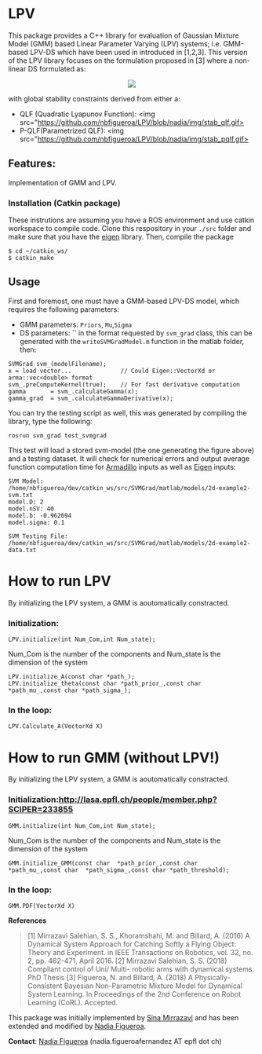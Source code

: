 # LPV
This package provides a C++ library for evaluation of Gaussian Mixture Model (GMM) based Linear Parameter Varying (LPV) systems; i.e. GMM-based LPV-DS which have been used in introduced in [1,2,3]. This version of the LPV library focuses on the formulation proposed in [3] where a non-linear DS formulated as:
<p align="center">
<img src="https://github.com/nbfigueroa/LPV/blob/nadia/img/f_x.gif"></>
  
with global stability constraints derived from either a:
- QLF (Quadratic Lyapunov Function): <img src="https://github.com/nbfigueroa/LPV/blob/nadia/img/stab_qlf.gif>
- P-QLF(Parametrized QLF):  <img src="https://github.com/nbfigueroa/LPV/blob/nadia/img/stab_pqlf.gif>

## Features:
Implementation of GMM and LPV. 

### Installation (Catkin package)
These instrutions are assuming you have a ROS environment and use catkin workspace to compile code. 
Clone this respository in your ```./src``` folder and make sure that you have the [eigen](http://eigen.tuxfamily.org/index.php?title=Main_Page) library. Then, compile the package
```
$ cd ~/catkin_ws/
$ catkin_make
```
## Usage
First and foremost, one must have a GMM-based LPV-DS model, which requires the following parameters:
- GMM parameters: ``Priors``, ``Mu``,``Sigma``
- DS parameters:  ``
in the format requested by ```svm_grad``` class, this can be generated with the ```writeSVMGradModel.m``` function in the matlab folder, then:
```
SVMGrad svm_(modelFilename);
x = load vector...              // Could Eigen::VectorXd or arma::vec<double> format
svm_.preComputeKernel(true);    // For fast derivative computation
gamma       = svm_.calculateGamma(x);
gamma_grad  = svm_.calculateGammaDerivative(x);
```
You can try the testing script as well, this was generated by compiling the library,  type the following:
```
rosrun svm_grad test_svmgrad
```
This test will load a stored svm-model (the one generating the figure above) and a testing dataset. It will check for numerical errors and output average function computation time for [Armadillo](http://arma.sourceforge.net/) inputs as well as [Eigen](http://eigen.tuxfamily.org/index.php?title=Main_Page) inputs:
```
SVM Model: /home/nbfigueroa/dev/catkin_ws/src/SVMGrad/matlab/models/2d-example2-svm.txt
model.D: 2
model.nSV: 40
model.b: -0.962694
model.sigma: 0.1

SVM Testing File: /home/nbfigueroa/dev/catkin_ws/src/SVMGrad/matlab/models/2d-example2-data.txt
```

# How to run LPV

By initializing the LPV system, a GMM is aoutomatically constracted.

### Initialization:
```
LPV.initialize(int Num_Com,int Num_state);
```
Num_Com is the number of the components and 
Num_state is the dimension of the system
```
LPV.initialize_A(const char *path_);
LPV.initialize_theta(const char *path_prior_,const char *path_mu_,const char *path_sigma_);
```

### In the loop:
```
LPV.Calculate_A(VectorXd X)
```

# How to run GMM (without LPV!)

By initializing the LPV system, a GMM is aoutomatically constracted.

### Initialization:http://lasa.epfl.ch/people/member.php?SCIPER=233855
```
GMM.initialize(int Num_Com,int Num_state);
```
Num_Com is the number of the components and 
Num_state is the dimension of the system
```
GMM.initialize_GMM(const char  *path_prior_,const char  *path_mu_,const char  *path_sigma_,const char *path_threshold);
```

### In the loop:
```
GMM.PDF(VectorXd X)
```

**References**     
> [1] Mirrazavi Salehian, S. S., Khoramshahi, M. and Billard, A. (2016) A Dynamical System Approach for Catching Softly a Flying Object: Theory and Experiment. in IEEE Transactions on Robotics, vol. 32, no. 2, pp. 462-471, April 2016.
> [2] Mirrazavi Salehian, S. S. (2018) Compliant control of Uni/ Multi- robotic arms with dynamical systems. PhD Thesis
> [3] Figueroa, N. and Billard, A. (2018) A Physically-Consistent Bayesian Non-Parametric Mixture Model for Dynamical System Learning. In Proceedings of the 2nd Conference on Robot Learning (CoRL). Accepted.     

This package was initially implemented by [Sina Mirrazavi](http://lasa.epfl.ch/people/member.php?SCIPER=233855) and has been extended and modified by [Nadia Figueroa](http://lasa.epfl.ch/people/member.php?SCIPER=238387).  

**Contact**: [Nadia Figueroa](http://lasa.epfl.ch/people/member.php?SCIPER=238387) (nadia.figueroafernandez AT epfl dot ch)
